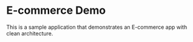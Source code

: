 # E-commerce Demo

This is a sample application that demonstrates an E-commerce app with clean architecture. 
